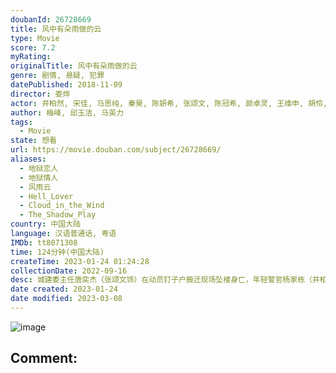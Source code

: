 ```yaml
---
doubanId: 26728669
title: 风中有朵雨做的云
type: Movie
score: 7.2
myRating: 
originalTitle: 风中有朵雨做的云
genre: 剧情, 悬疑, 犯罪
datePublished: 2018-11-09
director: 娄烨
actor: 井柏然, 宋佳, 马思纯, 秦昊, 陈妍希, 张颂文, 陈冠希, 颜卓灵, 王维申, 胡伶, 黄伊凡, 陈伟榕, 单宝中, 梁致力, 罗义民, 郭佳, 牛钸斯, 姜昕
author: 梅峰, 邱玉洁, 马英力
tags:
  - Movie
state: 想看
url: https://movie.douban.com/subject/26728669/
aliases:
  - 地狱恋人
  - 地狱情人
  - 风雨云
  - Hell_Lover
  - Cloud_in_the_Wind
  - The_Shadow_Play
country: 中国大陆
language: 汉语普通话, 粤语
IMDb: tt8071308
time: 124分钟(中国大陆)
createTime: 2023-01-24 01:24:28
collectionDate: 2022-09-16
desc: 城建委主任唐奕杰（张颂文饰）在动员钉子户搬迁现场坠楼身亡，年轻警官杨家栋（井柏然饰）负责调查此案，因此结识了唐奕杰的妻子林慧（宋佳饰）和女儿唐小诺（马思纯饰）。通过唐小诺，杨家栋得知唐奕杰和林...
date created: 2023-01-24
date modified: 2023-03-08
---
```


![image](p2552495737.jpg)

Comment:
---
